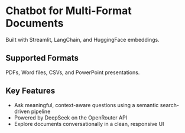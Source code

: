 # Chatbot for Multi-Format Documents  
Built with Streamlit, LangChain, and HuggingFace embeddings.

## Supported Formats  
PDFs, Word files, CSVs, and PowerPoint presentations.

## Key Features  
- Ask meaningful, context-aware questions using a semantic search-driven pipeline  
- Powered by DeepSeek on the OpenRouter API  
- Explore documents conversationally in a clean, responsive UI
